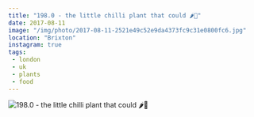 ```yaml
---
title: "198.0 - the little chilli plant that could 🌶💪"
date: 2017-08-11
image: "/img/photo/2017-08-11-2521e49c52e9da4373fc9c31e0800fc6.jpg"
location: "Brixton"
instagram: true
tags:
 - london
 - uk
 - plants
 - food
---
```


![198.0 - the little chilli plant that could 🌶💪](/img/photo/2017-08-11-2521e49c52e9da4373fc9c31e0800fc6.jpg)
